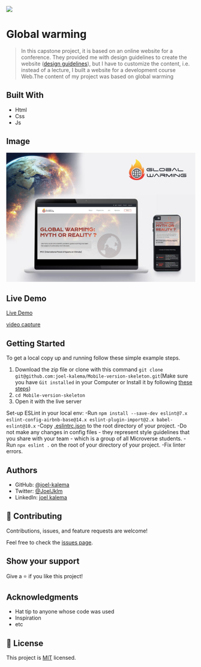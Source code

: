 ![](https://img.shields.io/badge/Microverse-blueviolet)

# Global warming

> In this capstone project, it is based on an online website for a conference. They provided me with design guidelines to create the website ([design guidelines](https://www.behance.net/gallery/29845175/CC-Global-Summit-2015)), but I have to customize the content, i.e. instead of a lecture, I built a website for a development course Web.The content of my project was based on global warming

## Built With

- Html
- Css
- Js

## Image

![Mobile version screeshot](img/live.jpg)

## Live Demo

[Live Demo](https://joel-kalema.github.io/Global-warming/)

[video capture](https://www.loom.com/share/7889dce932244524af88161859bba13e)

## Getting Started

To get a local copy up and running follow these simple example steps.

1. Download the zip file or clone with this command `git clone git@github.com:joel-kalema/Mobile-version-skeleton.git`(Make sure you have `Git installed` in your Computer or Install it by following [these steps](https://git-scm.com/book/en/v2/Getting-Started-Installing-Git))
2. `cd Mobile-version-skeleton`
3. Open it with the live server

Set-up ESLint in your local env:
-Run `npm install --save-dev eslint@7.x eslint-config-airbnb-base@14.x eslint-plugin-import@2.x babel-eslint@10.x`
-Copy [.eslintrc.json](https://github.com/microverseinc/linters-config/blob/master/html-css-js/.eslintrc.json) to the root directory of your project.
-Do not make any changes in config files - they represent style guidelines that you share with your team - which is a group of all Microverse students.
-Run `npx eslint .` on the root of your directory of your project.
-Fix linter errors.

## Authors

- GitHub: [@joel-kalema](https://github.com/joel-kalema)
- Twitter: [@JoelJklm](https://www.linkedin.com/in/joel-kalema-30518a230/)
- LinkedIn: [joel kalema](https://twitter.com/JoelJklm)

## 🤝 Contributing

Contributions, issues, and feature requests are welcome!

Feel free to check the [issues page](https://github.com/joel-kalema/Global-warming/issues).

## Show your support

Give a ⭐️ if you like this project!

## Acknowledgments

- Hat tip to anyone whose code was used
- Inspiration
- etc

## 📝 License

This project is [MIT](./MIT.md) licensed.
